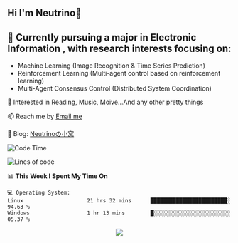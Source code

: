 ## Hi I'm Neutrino👋

## 🔭 Currently pursuing a major in Electronic Information , with research interests focusing on:
- Machine Learning (Image Recognition & Time Series Prediction)
- Reinforcement Learning (Multi-agent control based on reinforcement learning)
- Multi-Agent Consensus Control (Distributed System Coordination)

💫 Interested in Reading, Music, Moive...And any other pretty things

📫 Reach me by [Email me](mailto:neutrin1zzz@gmail.com)

💬 Blog: [Neutrinoの小窝](https://neutrino.top/)

<!--START_SECTION:waka-->
![Code Time](http://img.shields.io/badge/Code%20Time-549%20hrs%2038%20mins-blue)

![Lines of code](https://img.shields.io/badge/From%20Hello%20World%20I%27ve%20Written-723.3%20thousand%20lines%20of%20code-blue)

📊 **This Week I Spent My Time On** 

```text
💻 Operating System: 
Linux                    21 hrs 32 mins      ████████████████████████░   94.63 % 
Windows                  1 hr 13 mins        █░░░░░░░░░░░░░░░░░░░░░░░░   05.37 % 
```


<!--END_SECTION:waka-->

<div align="center">
<img align="center" src="https://skillicons.dev/icons?i=c,cpp,py&theme=dark" />
  
<!--
**Neutrin1/Neutrin1** is a ✨ _special_ ✨ repository because its `README.md` (this file) appears on your GitHub profile.

![header](https://capsule-render.vercel.app/api?type=venom&color=auto&height=100&section=header&text=Wish%20u%20have%20a%20nice%20day&fontSize=30&theme=tokyonight)
